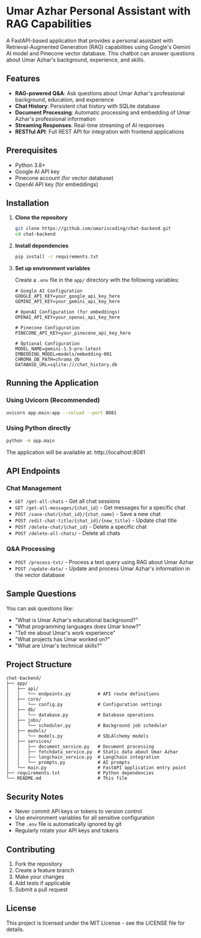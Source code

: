 # Umar Azhar Personal Assistant with RAG Capabilities

A FastAPI-based application that provides a personal assistant with Retrieval-Augmented Generation (RAG) capabilities using Google's Gemini AI model and Pinecone vector database. This chatbot can answer questions about Umar Azhar's background, experience, and skills.

## Features

- **RAG-powered Q&A**: Ask questions about Umar Azhar's professional background, education, and experience
- **Chat History**: Persistent chat history with SQLite database
- **Document Processing**: Automatic processing and embedding of Umar Azhar's professional information
- **Streaming Responses**: Real-time streaming of AI responses
- **RESTful API**: Full REST API for integration with frontend applications

## Prerequisites

- Python 3.8+
- Google AI API key
- Pinecone account (for vector database)
- OpenAI API key (for embeddings)

## Installation

1. **Clone the repository**
   ```bash
   git clone https://github.com/umariscoding/chat-backend.git
   cd chat-backend
   ```

2. **Install dependencies**
   ```bash
   pip install -r requirements.txt
   ```

3. **Set up environment variables**
   
   Create a `.env` file in the `app/` directory with the following variables:
   ```env
   # Google AI Configuration
   GOOGLE_API_KEY=your_google_api_key_here
   GEMINI_API_KEY=your_gemini_api_key_here
   
   # OpenAI Configuration (for embeddings)
   OPENAI_API_KEY=your_openai_api_key_here
   
   # Pinecone Configuration
   PINECONE_API_KEY=your_pinecone_api_key_here
   
   # Optional Configuration
   MODEL_NAME=gemini-1.5-pro-latest
   EMBEDDING_MODEL=models/embedding-001
   CHROMA_DB_PATH=chroma_db
   DATABASE_URL=sqlite:///chat_history.db
   ```

## Running the Application

### Using Uvicorn (Recommended)
```bash
uvicorn app.main:app --reload --port 8081
```

### Using Python directly
```bash
python -m app.main
```

The application will be available at: http://localhost:8081

## API Endpoints

### Chat Management
- `GET /get-all-chats` - Get all chat sessions
- `GET /get-all-messages/{chat_id}` - Get messages for a specific chat
- `POST /save-chat/{chat_id}/{chat_name}` - Save a new chat
- `POST /edit-chat-title/{chat_id}/{new_title}` - Update chat title
- `POST /delete-chat/{chat_id}` - Delete a specific chat
- `POST /delete-all-chats/` - Delete all chats

### Q&A Processing
- `POST /process-txt/` - Process a text query using RAG about Umar Azhar
- `POST /update-data/` - Update and process Umar Azhar's information in the vector database

## Sample Questions

You can ask questions like:
- "What is Umar Azhar's educational background?"
- "What programming languages does Umar know?"
- "Tell me about Umar's work experience"
- "What projects has Umar worked on?"
- "What are Umar's technical skills?"

## Project Structure

```
chat-backend/
├── app/
│   ├── api/
│   │   └── endpoints.py          # API route definitions
│   ├── core/
│   │   └── config.py             # Configuration settings
│   ├── db/
│   │   └── database.py           # Database operations
│   ├── jobs/
│   │   └── scheduler.py          # Background job scheduler
│   ├── models/
│   │   └── models.py             # SQLAlchemy models
│   ├── services/
│   │   ├── document_service.py   # Document processing
│   │   ├── fetchdata_service.py  # Static data about Umar Azhar
│   │   ├── langchain_service.py  # LangChain integration
│   │   └── prompts.py            # AI prompts
│   └── main.py                   # FastAPI application entry point
├── requirements.txt              # Python dependencies
└── README.md                     # This file
```

## Security Notes

- Never commit API keys or tokens to version control
- Use environment variables for all sensitive configuration
- The `.env` file is automatically ignored by git
- Regularly rotate your API keys and tokens

## Contributing

1. Fork the repository
2. Create a feature branch
3. Make your changes
4. Add tests if applicable
5. Submit a pull request

## License

This project is licensed under the MIT License - see the LICENSE file for details. 
